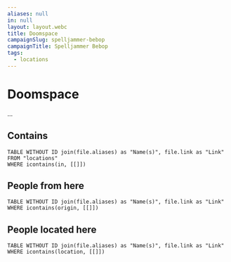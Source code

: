 ```yaml
---
aliases: null
in: null
layout: layout.webc
title: Doomspace
campaignSlug: spelljammer-bebop
campaignTitle: Spelljammer Bebop
tags:
  - locations
---
```

# Doomspace

...

## Contains
```dataview
TABLE WITHOUT ID join(file.aliases) as "Name(s)", file.link as "Link"
FROM "locations"
WHERE icontains(in, [[]])
```

## People from here

```dataview
TABLE WITHOUT ID join(file.aliases) as "Name(s)", file.link as "Link"
WHERE icontains(origin, [[]])
```

## People located here

```dataview
TABLE WITHOUT ID join(file.aliases) as "Name(s)", file.link as "Link"
WHERE icontains(location, [[]])
```
